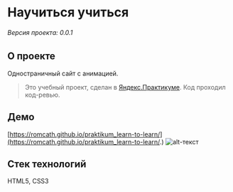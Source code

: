 # Научиться учиться

###### Версия проекта: 0.0.1

## О проекте
Одностраничный сайт с анимацией.
> Это учебный проект, сделан в [Яндекс.Практикуме](https://praktikum.yandex.ru). Код проходил код-ревью.
## Демо
[https://romcath.github.io/praktikum_learn-to-learn/](https://romcath.github.io/praktikum_learn-to-learn/.)
![alt-текст](https://raw.githubusercontent.com/romcath/praktikum_learn-to-learn/master/images/main.jpg "Демо")
## Стек технологий
HTML5, CSS3

